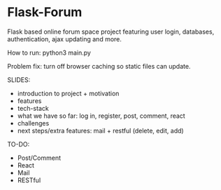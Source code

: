 # Flask-Forum
Flask based online forum space project featuring user login, databases, authentication, ajax updating and more.

How to run: python3 main.py

Problem fix: turn off browser caching so static files can update. 

SLIDES:
- introduction to project + motivation
- features
- tech-stack
- what we have so far: log in, register, post, comment, react
- challenges
- next steps/extra features: mail + restful (delete, edit, add)

TO-DO:
- Post/Comment
- React
- Mail
- RESTful
